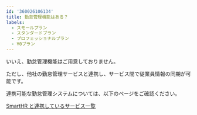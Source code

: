 ```yaml
---
id: '360026106134'
title: 勤怠管理機能はある？
labels:
  - スモールプラン
  - スタンダードプラン
  - プロフェッショナルプラン
  - ¥0プラン
---
```

いいえ、勤怠管理機能はご用意しておりません。

ただし、他社の勤怠管理サービスと連携し、サービス間で従業員情報の同期が可能です。

連携可能な勤怠管理システムについては、以下のページをご確認ください。

[SmartHR と連携しているサービス一覧](https://knowledge.smarthr.jp/hc/ja/articles/360026105974)
